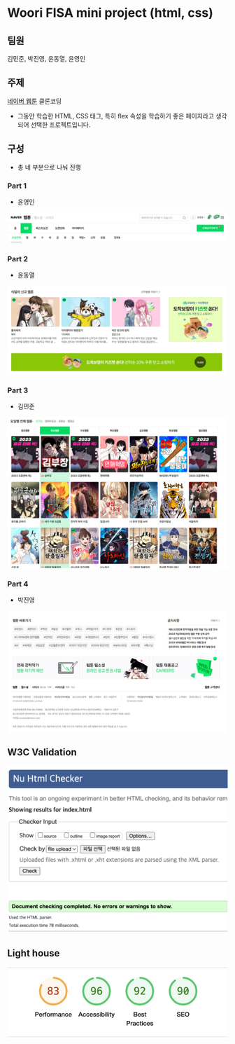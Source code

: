 # Woori FISA mini project (html, css)

## 팀원

김민준, 박진영, 윤동열, 윤영인

## 주제

[네이버 웹툰](https://comic.naver.com/webtoon) 클론코딩

* 그동안 학습한 HTML, CSS 태그, 특히 flex 속성을 학습하기 좋은 페이지라고 생각되어 선택한 프로젝트입니다.

## 구성

- 총 네 부분으로 나눠 진행

### Part 1

- 윤영인

![part1](./images/part1.png)

### Part 2

- 윤동열

![part2](./images/part2.png)

### Part 3

- 김민준

![part3](./images/part3.png)

### Part 4

- 박진영

![part4](./images/part4.png)

## W3C Validation

![w3c validation](./images/w3c.png)

## Light house

![light house](images/lighthouse.png)
